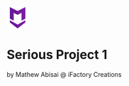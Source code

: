![alt text](https://github.com/adam-p/markdown-here/raw/master/src/common/images/icon48.png "Logo Title Text 1")

# Serious Project 1
by Mathew Abisai @ iFactory Creations
